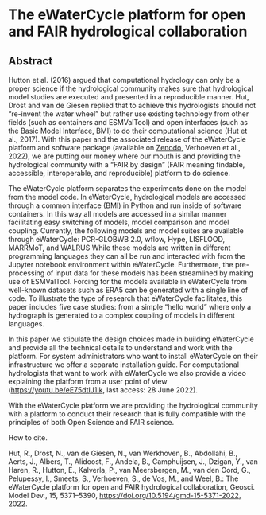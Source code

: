 # The eWaterCycle platform for open and FAIR hydrological collaboration

## Abstract

Hutton et al. (2016) argued that computational hydrology can only be a proper science if the hydrological community makes sure that hydrological model studies are executed and presented in a reproducible manner. Hut, Drost and van de Giesen replied that to achieve this hydrologists should not “re-invent the water wheel” but rather use existing technology from other fields (such as containers and ESMValTool) and open interfaces (such as the Basic Model Interface, BMI) to do their computational science (Hut et al., 2017). 
With this paper and the associated release of the eWaterCycle platform and software package (available on [Zenodo](https://doi.org/10.5281/zenodo.5119389), Verhoeven et al., 2022), we are putting our money where our mouth is and providing the hydrological community with a “FAIR by design” (FAIR meaning findable, accessible, interoperable, and reproducible) platform to do science.

The eWaterCycle platform separates the experiments done on the model from the model code. In eWaterCycle, hydrological models are accessed through a common interface (BMI) in Python and run inside of software containers. In this way all models are accessed in a similar manner facilitating easy switching of models, model comparison and model coupling. 
Currently, the following models and model suites are available through eWaterCycle: PCR-GLOBWB 2.0, wflow, Hype, LISFLOOD, MARRMoT, and WALRUS While these models are written in different programming languages they can all be run and interacted with from the Jupyter notebook environment within eWaterCycle. Furthermore, the pre-processing of input data for these models has been streamlined by making use of ESMValTool. 
Forcing for the models available in eWaterCycle from well-known datasets such as ERA5 can be generated with a single line of code. To illustrate the type of research that eWaterCycle facilitates, this paper includes five case studies: from a simple “hello world” where only a hydrograph is generated to a complex coupling of models in different languages.

In this paper we stipulate the design choices made in building eWaterCycle and provide all the technical details to understand and work with the platform. 
For system administrators who want to install eWaterCycle on their infrastructure we offer a separate installation guide. 
For computational hydrologists that want to work with eWaterCycle we also provide a video explaining the platform from a user point of view (https://youtu.be/eE75dtIJ1lk, last access: 28 June 2022).

With the eWaterCycle platform we are providing the hydrological community with a platform to conduct their research that is fully compatible with the principles of both Open Science and FAIR science.

How to cite. 

Hut, R., Drost, N., van de Giesen, N., van Werkhoven, B., Abdollahi, B., Aerts, J., Albers, T., Alidoost, F., Andela, B., Camphuijsen, J., Dzigan, Y., van Haren, R., Hutton, E., Kalverla, P., van Meersbergen, M., van den Oord, G., Pelupessy, I., Smeets, S., Verhoeven, S., de Vos, M., and Weel, B.: The eWaterCycle platform for open and FAIR hydrological collaboration, Geosci. Model Dev., 15, 5371–5390, https://doi.org/10.5194/gmd-15-5371-2022, 2022.